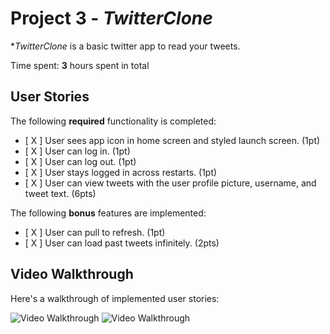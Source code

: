 # Project 3 - *TwitterClone*

**TwitterClone* is a basic twitter app to read your tweets.

Time spent: **3** hours spent in total

## User Stories

The following **required** functionality is completed:

- [ X ] User sees app icon in home screen and styled launch screen. (1pt)
- [ X ] User can log in. (1pt)
- [ X ] User can log out. (1pt)
- [ X ] User stays logged in across restarts. (1pt)
- [ X ] User can view tweets with the user profile picture, username, and tweet text. (6pts)

The following **bonus** features are implemented:

- [ X ] User can pull to refresh. (1pt)
- [ X ] User can load past tweets infinitely. (2pts)

## Video Walkthrough

Here's a walkthrough of implemented user stories:

<img src='https://media.giphy.com/media/1cDwmGPlY4lV0UbWuH/giphy.gif' title='Video Walkthrough Pt1' width='' alt='Video Walkthrough' />
<img src='https://media.giphy.com/media/4zuelR0a91ltcFLTAd/giphy.gif' title='Video Walkthrough Pt2' width='' alt='Video Walkthrough' />

